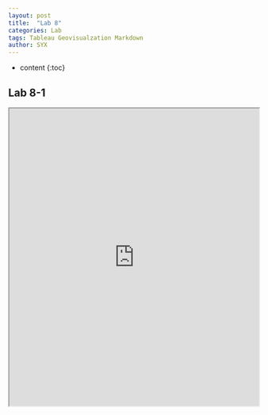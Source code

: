 ```yaml
---
layout: post
title:  "Lab 8"
categories: Lab
tags: Tableau Geovisualzation Markdown
author: SYX
---
```


* content
{:toc}

## Lab 8-1


<iframe src="https://www.google.com/maps/d/u/0/embed?mid=15Hgvc3KpYRykWVMgaQLSDQ_KqxJxd7kR" width="100%" height="600"></iframe>